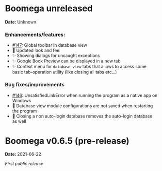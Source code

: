 # Boomega unreleased

**Date:** Unknown

### Enhancements/features:

* [#147](https://github.com/Dansoftowner/Boomega/issues/147): Global toolbar in database view
* :lipstick: Updated look and feel
* :sparkles: Showing dialogs for uncaught exceptions
* :sparkles: Google Book Preview can be displayed in a new tab
* :sparkles: Context menu for `database view` tabs that allows to access some basic tab-operation utility (like closing all tabs etc...)

### Bug fixes/improvements

* [#146](https://github.com/Dansoftowner/Boomega/issues/146): UnsatisfiedLinkError when running the program as a native app on Windows
* :bug: Database view module configurations are not saved when restarting the program
* :bug: Closing a non auto-login database removes the auto-login database as well

# Boomega v0.6.5 (pre-release)

**Date:** 2021-06-22

_First public release_